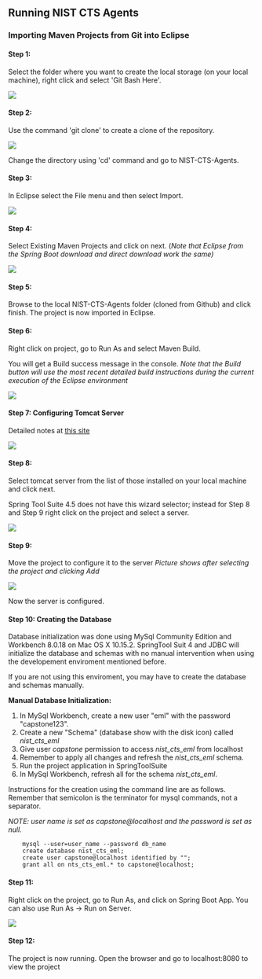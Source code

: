 Running NIST CTS Agents
------------------------------
### Importing Maven Projects from Git into Eclipse
#### Step 1: 

Select the folder where you want to create the local storage (on your local machine), right click and select &#39;Git Bash Here&#39;.

![](pictures/step1.png)

#### Step 2: 

Use the command &#39;git clone&#39; to create a clone of the repository.

![](pictures/step2.PNG)

Change the directory using &#39;cd&#39; command and go to NIST-CTS-Agents.

#### Step 3:

In Eclipse select the File menu and then select Import.

![](pictures/step3.PNG)

#### Step 4:

Select Existing Maven Projects and click on next. (*Note that Eclipse from the Spring Boot download and direct download work the same)*

![](pictures/step4.PNG)

#### Step 5:

Browse to the local NIST-CTS-Agents folder (cloned from Github) and click finish. The project is now imported in Eclipse.

#### Step 6:

Right click on project, go to Run As and select Maven Build.

You will get a Build success message in the console. *Note that the Build button will use the most recent detailed build instructions during the current execution of the Eclipse environment*

![](pictures/step5.png)

#### Step 7: Configuring Tomcat Server 

Detailed notes at [this site](https://professionalhacker.in/how-to-install-tomcat-on-mac/)

![](pictures/step7.PNG)

#### Step 8: 

Select tomcat server from the list of those installed on your local machine and click next.

Spring Tool Suite 4.5 does not have this wizard selector; instead for Step 8 and Step 9 right click on the project and select a server.

![](pictures/step8.PNG)

#### Step 9: 

Move the project to configure it to the server *Picture shows after selecting the project and clicking Add*

![](pictures/step9.PNG)

Now the server is configured.

#### Step 10: Creating the Database 

Database initialization was done using MySql Community Edition and Workbench 8.0.18 on Mac OS X 10.15.2. SpringTool Suit 4 and JDBC will initialize the database and schemas with no manual intervention when using the developement enviroment mentioned before. 

If you are not using this enviroment, you may have to create the database and schemas manually.

**Manual Database Initialization:**

1. In MySql Workbench, create a new user "eml" with the password "capstone123".
2. Create a new "Schema" (database show with the disk icon) called *nist_cts_eml*
3. Give user *capstone* permission to access *nist_cts_eml* from localhost
4. Remember to apply all changes and refresh the *nist_cts_eml* schema.
5. Run the project application in SpringToolSuite
6. In MySql Workbench, refresh all for the schema *nist_cts_eml*.

Instructions for the creation using the command line are as follows. Remember that semicolon is the terminator for mysql commands, not a separator.

 *NOTE: user name is set as capstone@localhost and the password is set as null.*

```
    mysql --user=user_name --password db_name 
    create database nist_cts_eml;
    create user capstone@localhost identified by "";
    grant all on nts_cts_eml.* to capstone@localhost;
```

#### Step 11:

Right click on the project, go to Run As, and click on Spring Boot App. You can also use Run As &rightarrow; Run on Server.

 ![](pictures/step10.png)

#### Step 12: 

The project is now running. Open the browser and go to localhost:8080 to view the project
